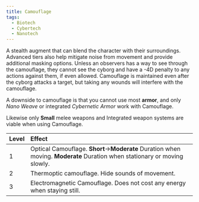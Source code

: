 ```yaml
---
title: Camouflage
tags:
  - Biotech
  - Cybertech
  - Nanotech
---
```

A stealth augment that can blend the character with their surroundings. Advanced tiers also help mitigate noise from movement and provide additional masking options. Unless an observers has a way to see through the camouflage, they cannot see the cyborg and have a -4D penalty to any actions against them, if even allowed. Camouflage is maintained even after the cyborg attacks a target, but taking any wounds will interfere with the camouflage.

A downside to camouflage is that you cannot use most **armor**, and only *Nano Weave* or integrated *Cybernetic Armor* work with Camouflage.

Likewise only **Small** melee weapons and Integrated weapon systems are viable when using Camouflage.

| Level | Effect                                                                                                                   |
| :---- | :----------------------------------------------------------------------------------------------------------------------- |
| 1     | Optical Camouflage. **Short**→**Moderate** Duration when moving. **Moderate** Duration when stationary or moving slowly. |
| 2     | Thermoptic camouflage. Hide sounds of movement.                                                                          |
| 3     | Electromagnetic Camouflage. Does not cost any energy when staying still.                                                 |